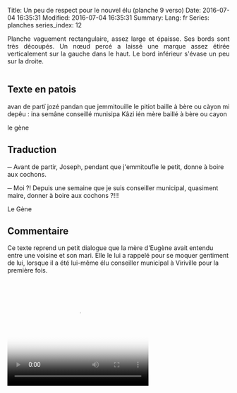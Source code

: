 Title: Un peu de respect pour le nouvel élu (planche 9 verso)
Date: 2016-07-04 16:35:31
Modified: 2016-07-04 16:35:31
Summary: 
Lang: fr
Series: planches
series_index: 12

<p style="text-align:justify;">Planche vaguement rectangulaire, assez
large et épaisse. Ses bords sont très découpés. Un nœud percé a laissé
une marque assez étirée verticalement sur la gauche dans le haut. Le
bord inférieur s'évase un peu sur la droite.</p>

<div style="display: table; clear: both;"></div>

<figure class="image-block" style="float: left;">
  <img alt="" src="{static}/images/planche_9_verso.png">
  <figcaption style="max-width: 184px"></figcaption>
</figure>

## Texte en patois

avan de partï jozé pandan que jemmitouille le pitiot baille à bère ou
càyon mi depêu : ina semâne conseillé munisipa Kâzi ién mère baillé à
bère ou cayon

le gène

## Traduction

─ Avant de partir, Joseph, pendant que j'emmitoufle le petit, donne à
boire aux cochons.

─ Moi ?! Depuis une semaine que je suis conseiller municipal,
quasiment maire, donner à boire aux cochons ?!!!

Le Gène

## Commentaire

Ce texte reprend un petit dialogue que la mère d'Eugène avait entendu
entre une voisine et son mari. Elle le lui a rappelé pour se moquer
gentiment de lui, lorsque il a été lui-même élu conseiller municipal à
Viriville pour la première fois.


<video width="320" height="240" controls
  poster="{static}/images/thumbnails/video_9bis.jpg">
  <source src="https://d1njpgd0ygatdn.cloudfront.net/video_9bis.mp4" type="video/mp4">
</video>
